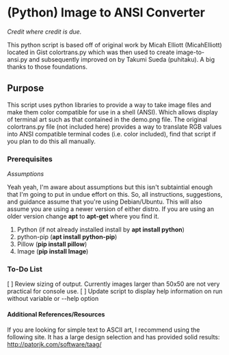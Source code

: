# (Python) Image to ANSI Converter

*Credit where credit is due.*

This python script is based off of original work by Micah Elliott (MicahElliott) located in Gist colortrans.py which was then used to create image-to-ansi.py and subsequently improved on by Takumi Sueda (puhitaku). A big thanks to those foundations.

## Purpose

This script uses python libraries to provide a way to take image files and make them color compatible for use in a shell (ANSI). Which allows display of terminal art such as that contained in the demo.png file. The original colortrans.py file (not included here) provides a way to translate RGB values into ANSI compatible terminal codes (i.e. color included), find that script if you plan to do this all manually.

### Prerequisites
*Assumptions*

Yeah yeah, I'm aware about assumptions but this isn't subtaintial enough that I'm going to put in undue effort on this. So, all instructions, suggestions, and guidance assume that you're using Debian/Ubuntu. This will also assume you are using a newer version of either distro. If you are using an older version change **apt** to **apt-get** where you find it.

1. Python (if not already installed install by **apt install python**)
2. python-pip (**apt install python-pip**)
3. Pillow (**pip install pillow**)
4. Image (**pip install Image**)

### To-Do List

[ ] Review sizing of output. Currently images larger than 50x50 are not very practical for console use.
[ ] Update script to display help information on run without variable or --help option

#### Additional References/Resources

If you are looking for simple text to ASCII art, I recommend using the following site. It has a large design selection and has provided solid results: http://patorjk.com/software/taag/

